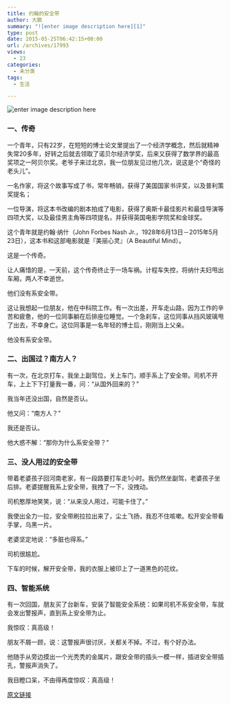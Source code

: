 ```yaml
---
title: 约翰的安全带
author: 大鹏
summary: "![enter image description here][1]"
type: post
date: 2015-05-25T06:42:15+00:00
url: /archives/17993
views:
  - 23
categories:
  - 未分类
tags:
  - 生活

---
```

![enter image description here][1]

### 一、传奇

一个青年，只有22岁，在短短的博士论文里提出了一个经济学概念，然后就精神失常20多年，好转之后就去领取了诺贝尔经济学奖，后来又获得了数学界的最高奖项之一阿贝尔奖。老爷子来过北京，我一位朋友见过他几次，说这是个“奇怪的老头儿”。

一名作家，将这个故事写成了书，常年畅销，获得了美国国家书评奖，以及普利策奖提名；

一位导演，将这本书改编的剧本拍成了电影，获得了奥斯卡最佳影片和最佳导演等四项大奖，以及最佳男主角等四项提名，并获得英国电影学院奖和金球奖。

这个青年就是约翰·纳什（John Forbes Nash Jr.，1928年6月13日－2015年5月23日），这本书和这部电影就是『美丽心灵』（A Beautiful Mind）。

这是一个传奇。

让人痛惜的是，一天前，这个传奇终止于一场车祸。计程车失控，将纳什夫妇甩出车厢，两人不幸逝世。

他们没有系安全带。

这让我想起一位朋友，他在中科院工作。有一次出差，开车走山路，因为工作的辛苦和疲惫，他的一位同事躺在后排座位睡觉。一个急刹车，这位同事从挡风玻璃甩了出去，不幸身亡。这位同事是一名年轻的博士后，刚刚当上父亲。

他没有系安全带。

### 二、出国过？南方人？

有一次，在北京打车，我坐上副驾位，关上车门，顺手系上了安全带。司机不开车，上上下下打量我一番，问：“从国外回来的？”

我当年还没出国，自然是否认。

他又问：“南方人？”

我还是否认。

他大惑不解：“那你为什么系安全带？”

### 三、没人用过的安全带

带着老婆孩子回河南老家，有一段路要打车走1小时。我仍然坐副驾，老婆孩子坐后排。老婆提醒我系上安全带，我拽了一下，没拽动。

司机憨厚地笑笑，说：“从来没人用过，可能卡住了。”

我使出全力一拉，安全带刷拉拉出来了，尘土飞扬，我忍不住咳嗽。松开安全带看手掌，乌黑一片。

老婆坚定地说：“多脏也得系。”

司机很尴尬。

下车的时候，解开安全带，我的衣服上被印上了一道黑色的花纹。

### 四、智能系统

有一次回国，朋友买了台新车，安装了智能安全系统：如果司机不系安全带，车就会发出警报声，直到系上安全带为止。

我惊叹：真高级！

朋友不屑一顾，说：这警报声很讨厌，关都关不掉。不过，有个好办法。

他随手从旁边摸出一个光秃秃的金属片，跟安全带的插头一模一样，插进安全带插孔，警报声消失了。

我目瞪口呆，不由得再度惊叹：真高级！

 [1]: http://www.thesentinel.com/mont/images/seat_belt.jpg

[原文链接](http://dapengde.com/archives/17993)

